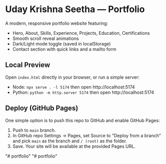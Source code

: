 # Uday Krishna Seetha — Portfolio

A modern, responsive portfolio website featuring:

- Hero, About, Skills, Experience, Projects, Education, Certifications
- Smooth scroll reveal animations
- Dark/Light mode toggle (saved in localStorage)
- Contact section with quick links and a mailto form

## Local Preview

Open `index.html` directly in your browser, or run a simple server:

- Node: `npx serve . -l 5174` then open http://localhost:5174
- Python: `python -m http.server 5174` then open http://localhost:5174

## Deploy (GitHub Pages)

One simple option is to push this repo to GitHub and enable GitHub Pages:

1. Push to `main` branch.
2. In GitHub repo Settings → Pages, set Source to "Deploy from a branch" and pick `main` as the branch and `/ (root)` as the folder.
3. Save. Your site will be available at the provided Pages URL.

"# portfolio" 
"# portfolio" 
